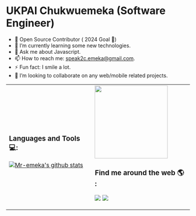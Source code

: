# UKPAI Chukwuemeka (Software Engineer)

- 🔭 Open Source Contributor ( 2024 Goal 🌟)  
- 🌱 I’m currently learning some new technologies. 
- 💬 Ask me about Javascript. 
- 📫 How to reach me: speak2c.emeka@gmail.com.
- ⚡ Fun fact: I smile a lot.
- 👯 I’m looking to collaborate on any web/mobile related projects.
  
<table scrolling=no>
  <tr>
    <td>
      <h3>Languages and Tools 💻:</h3>
    <a href="https://github.com/mr-emeka/github-readme-stats"><img align="center" src="https://github-readme-stats.vercel.app/api?username=mr-emeka&show_icons=true&include_all_commits=true&theme=buefy&hide_border=true" alt="Mr-emeka's github stats" /></a> 
      <br>
    </td>
    <td>
       <img src="https://raw.githubusercontent.com/technicaldada/hackerpro/master/logo205x250.gif" height="200" wifdth="200">
      <h3> Find me around the web 🌎 :</h3>

[<img src="https://img.shields.io/badge/twitter-%231DA1F2.svg?&style=for-the-badge&logo=twitter&logoColor=white" />](https://twitter.com/aimes_js) [<img src="https://img.shields.io/badge/linkedin-%230077B5.svg?&style=for-the-badge&logo=linkedin&logoColor=white" />](https://www.linkedin.com/in/ukpai/) 
    </td>  
  </tr>
 </table>



